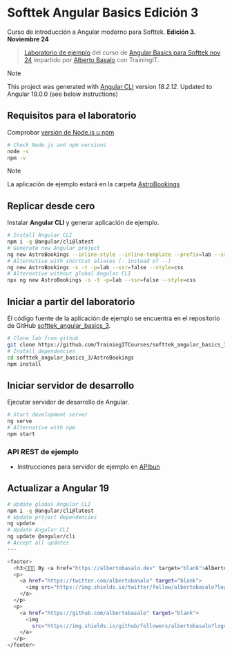 # Softtek Angular Basics Edición 3

Curso de introducción a Angular moderno para Softtek. **Edición 3. Noviembre 24**

> [Laboratorio de ejemplo](https://github.com/TrainingITCourses/softtek_angular_basics_3) del curso de [Angular Basics para Softtek nov 24](https://cursos.trainingit.es/course/view.php?id=1768) impartido por [Alberto Basalo](https://albertobasalo.dev) con TrainingIT.

> [!NOTE]
> This project was generated with [Angular CLI](https://github.com/angular/angular-cli) version _18.2.12._
> Updated to Angular 19.0.0 (see below instructions)

## Requisitos para el laboratorio

Comprobar [versión de Node.js u npm](https://angular.dev/reference/versions#)

```bash
# Check Node.js and npm versions
node -v
npm -v
```

> [!NOTE]
> La aplicación de ejemplo estará en la carpeta [AstroBookings](./AstroBookings)

## Replicar desde cero

Instalar **Angular CLI** y generar aplicación de ejemplo.

```bash
# Install Angular CLI
npm i -g @angular/cli@latest
# Generate new Angular project
ng new AstroBookings --inline-style --inline-template --prefix=lab --ssr=false --style=css
# Alternative with shortcut aliases (- instead of --)
ng new AstroBookings -s -t -p=lab --ssr=false --style=css
# Alternative without global Angular CLI
npx ng new AstroBookings -s -t -p=lab --ssr=false --style=css
```

## Iniciar a partir del laboratorio

El código fuente de la aplicación de ejemplo se encuentra en el repositorio de GitHub [softtek_angular_basics_3](https://github.com/TrainingITCourses/softtek_angular_basics_3).

```bash
# Clone lab from github
git clone https://github.com/TrainingITCourses/softtek_angular_basics_3.git
# Install dependencies
cd softtek_angular_basics_3/AstroBookings
npm install
```

## Iniciar servidor de desarrollo

Ejecutar servidor de desarrollo de Angular.

```bash
# Start development server
ng serve
# Alternative with npm
npm start
```

### API REST de ejemplo

- Instrucciones para servidor de ejemplo en [APIbun](https://github.com/AlbertoBasalo/api_bun)

## Actualizar a Angular 19

```bash
# Update global Angular CLI
npm i -g @angular/cli@latest
# Update project dependencies
ng update
# Update Angular CLI
ng update @angular/cli
# Accept all updates
---

<footer>
  <h3>🧑🏼‍💻 By <a href="https://albertobasalo.dev" target="blank">Alberto Basalo</a> </h3>
  <p>
    <a href="https://twitter.com/albertobasalo" target="blank">
      <img src="https://img.shields.io/twitter/follow/albertobasalo?logo=twitter&style=for-the-badge" alt="twitter albertobasalo" />
    </a>
  </p>
  <p>
    <a href="https://github.com/albertobasalo" target="blank">
      <img
        src="https://img.shields.io/github/followers/albertobasalo?logo=github&label=profile albertobasalo&style=for-the-badge" alt="git albertobasalo" />
    </a>
  </p>
</footer>
```
